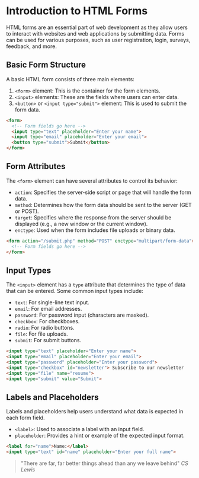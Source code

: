 # Introduction to HTML Forms

HTML forms are an essential part of web development as they allow users to interact with websites and web applications by submitting data. Forms can be used for various purposes, such as user registration, login, surveys, feedback, and more.

## Basic Form Structure

A basic HTML form consists of three main elements:

1. `<form>` element: This is the container for the form elements.
2. `<input>` elements: These are the fields where users can enter data.
3. `<button>` or `<input type="submit">` element: This is used to submit the form data.

```html
<form>
  <!-- Form fields go here -->
  <input type="text" placeholder="Enter your name">
  <input type="email" placeholder="Enter your email">
  <button type="submit">Submit</button>
</form>
```

## Form Attributes

The `<form>` element can have several attributes to control its behavior:

- `action`: Specifies the server-side script or page that will handle the form data.
- `method`: Determines how the form data should be sent to the server (GET or POST).
- `target`: Specifies where the response from the server should be displayed (e.g., a new window or the current window).
- `enctype`: Used when the form includes file uploads or binary data.

```html
<form action="/submit.php" method="POST" enctype="multipart/form-data">
  <!-- Form fields go here -->
</form>
```

## Input Types

The `<input>` element has a `type` attribute that determines the type of data that can be entered. Some common input types include:

- `text`: For single-line text input.
- `email`: For email addresses.
- `password`: For password input (characters are masked).
- `checkbox`: For checkboxes.
- `radio`: For radio buttons.
- `file`: For file uploads.
- `submit`: For submit buttons.

```html
<input type="text" placeholder="Enter your name">
<input type="email" placeholder="Enter your email">
<input type="password" placeholder="Enter your password">
<input type="checkbox" id="newsletter"> Subscribe to our newsletter
<input type="file" name="resume">
<input type="submit" value="Submit">
```

## Labels and Placeholders

Labels and placeholders help users understand what data is expected in each form field.

- `<label>`: Used to associate a label with an input field.
- `placeholder`: Provides a hint or example of the expected input format.

```html
<label for="name">Name:</label>
<input type="text" id="name" placeholder="Enter your full name">
```


> "There are far, far better things ahead than any we leave behind" _CS Lewis_